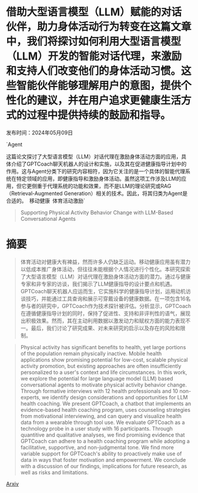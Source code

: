 # 借助大型语言模型（LLM）赋能的对话伙伴，助力身体活动行为转变在这篇文章中，我们将探讨如何利用大型语言模型（LLM）开发的智能对话代理，来激励和支持人们改变他们的身体活动习惯。这些智能伙伴能够理解用户的意图，提供个性化的建议，并在用户追求更健康生活方式的过程中提供持续的鼓励和指导。

发布时间：2024年05月09日

`Agent

这篇论文探讨了大型语言模型（LLM）对话代理在激励身体活动方面的应用，具体介绍了GPTCoach聊天机器人的设计和实施，以及其在促进健康指导计划中的作用。这与Agent分类下的研究内容相符，因为它关注的是一个具体的智能代理系统在特定领域的应用，即健康指导和激励身体活动。虽然这项工作涉及LLM的应用，但它更侧重于代理系统的功能和效果，而不是LLM的理论研究或RAG（Retrieval-Augmented Generation）相关的技术。因此，将其归类为Agent是合适的。` `移动健康` `体育活动激励`

> Supporting Physical Activity Behavior Change with LLM-Based Conversational Agents

# 摘要

> 体育活动对健康大有裨益，然而许多人仍缺乏运动。移动健康应用虽有潜力以低成本推广身体活动，但往往未能根据个人情况进行个性化。本研究探索了大型语言模型（LLM）对话代理在激励身体活动方面的潜力。通过与健康专家和非专家的访谈，我们揭示了LLM健康指导的设计要点和机遇。GPTCoach聊天机器人应运而生，它实施科学的健康指导计划，运用动机访谈技巧，并能通过工具查询和展示可穿戴设备的健康数据。在一项包含16名参与者的研究中，GPTCoach作为技术探针被评估。分析显示，GPTCoach在遵循健康指导计划的同时，保持了促进性、支持和非评判性的语气，展现出积极效果。然而，其在主动利用数据以激发动力和赋权方面的能力表现不一。最后，我们讨论了研究成果、对未来研究的启示以及存在的风险和限制。

> Physical activity has significant benefits to health, yet large portions of the population remain physically inactive. Mobile health applications show promising potential for low-cost, scalable physical activity promotion, but existing approaches are often insufficiently personalized to a user's context and life circumstances. In this work, we explore the potential for large language model (LLM) based conversational agents to motivate physical activity behavior change. Through formative interviews with 12 health professionals and 10 non-experts, we identify design considerations and opportunities for LLM health coaching. We present GPTCoach, a chatbot that implements an evidence-based health coaching program, uses counseling strategies from motivational interviewing, and can query and visualize health data from a wearable through tool use. We evaluate GPTCoach as a technology probe in a user study with 16 participants. Through quantitive and qualitative analyses, we find promising evidence that GPTCoach can adhere to a health coaching program while adopting a facilitative, supportive, and non-judgmental tone. We find more variable support for GPTCoach's ability to proactively make use of data in ways that foster motivation and empowerment. We conclude with a discussion of our findings, implications for future research, as well as risks and limitations.

[Arxiv](https://arxiv.org/abs/2405.06061)